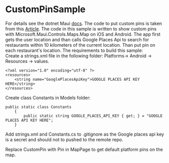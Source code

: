 # CustomPinSample
For details see the dotnet Maui [docs](https://learn.microsoft.com/en-us/dotnet/maui/user-interface/controls/map?view=net-maui-7.0). The code to put custom pins is taken from this [Article](https://vladislavantonyuk.github.io/articles/Customize-map-pins-in-.NET-MAUI). 
The code in this sample is written to show custom pins with Microsoft.Maui.Controls.Maps.Map  on iOS and Android. The app first gets the user location and than calls Google Places Api to search for restaurants within 10 kilometers of the current location. Than put pin on each restaurant's location.
The requirements to build this sample:<br />
 Create a strings.xml file in the following folder: Platforms-> Android -> Resources -> values. 

```
<?xml version="1.0" encoding="utf-8" ?>
<resources>
	<string name="GooglePlacesApiKey">GOOGLE PLACES API KEY HERE</string>	
</resources>
```
Create class Constants in Models folder:
```
public static class Constants
    {
        public static string GOOGLE_PLACES_API_KEY { get; } = "GOOGLE PLACES API KEY HERE";
    }
```

Add strings.xml and Constants.cs to .gitignore as the Google places api key is a secret and should not to pushed to the remote repo.<br />

Replace CustomPin with Pin in MapPage to get default platform pins on the map. 
